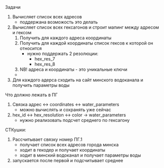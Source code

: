 Задачи
1. Вычисляет список всех адресов
   * поддержана возможость это делать
2. Вычисляет список всех гексагонов и строит мапинг между адресом и гексом
   1. Получить для каждого адреса координаты
   2. Получить для каждой координаты список гексов к которой он относится
      * нужно поддержать 2 резолюции:
        * hex_res_7
        * hex_res_8
   3. NB! адреса и координаты - это уникальные ключи
   * 
3. Для каждого адерса сходить на сайт минского водоканала  и получить параметры воды


Что должно лежать в ПГ
1. Связка адрес  <-> coordinates <-> water_parameters
   * можно вычислять и сохранять уже сейчас
2. hex_id <-> hex_resolution <-> color -> water_parameters
    * нужно реализовать подсчет среднего по гексагону

СТКушки:
1. Рассчитывает связку номер ПГ.1
   * получает список всех адресов города минска
   * ходит в гекодер и получает координаты
   * ходит в минский водоканал и получает параметры воды
2. запускается после первой и подсчитывает среднее
   